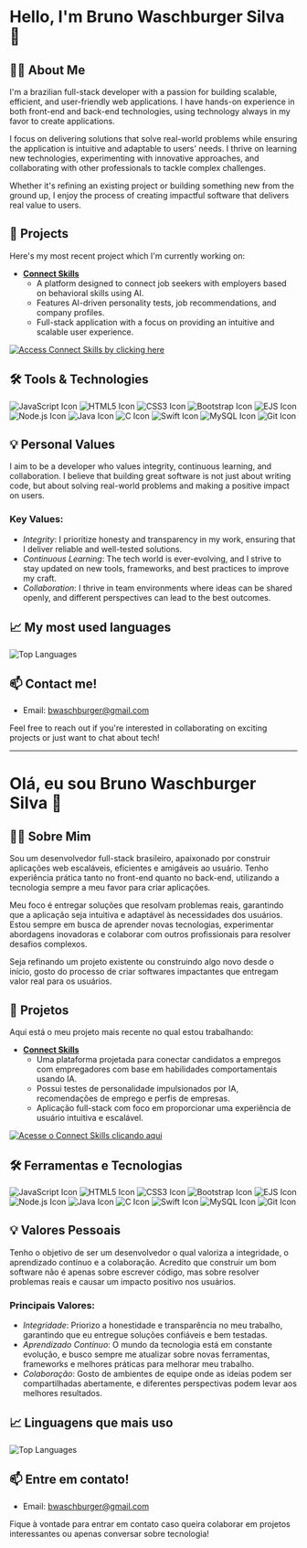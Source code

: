# Hello, I'm Bruno Waschburger Silva 👋

## 👨‍💻 About Me
I'm a brazilian full-stack developer with a passion for building scalable, efficient, and user-friendly web applications. I have hands-on experience in both front-end and back-end technologies, using technology always in my favor to create applications.

I focus on delivering solutions that solve real-world problems while ensuring the application is intuitive and adaptable to users' needs. I thrive on learning new technologies, experimenting with innovative approaches, and collaborating with other professionals to tackle complex challenges.

Whether it's refining an existing project or building something new from the ground up, I enjoy the process of creating impactful software that delivers real value to users.

## 🎯 Projects
Here's my most recent project which I'm currently working on:
- **[Connect Skills](https://github.com/brunowasch/connect-skills)**
  - A platform designed to connect job seekers with employers based on behavioral skills using AI.
  - Features AI-driven personality tests, job recommendations, and company profiles.
  - Full-stack application with a focus on providing an intuitive and scalable user experience.

[![Access Connect Skills by clicking here](https://img.shields.io/badge/Access_Connect_Skills_by_clicking_here-2F84F5?style=for-the-badge&logo=google-chrome&logoColor=FFFFFF)](https://connectskills.com.br)

## 🛠️ Tools & Technologies
![JavaScript Icon](https://img.shields.io/badge/-JavaScript-F7DF1E?style=flat-square&logo=javascript&logoColor=black)
![HTML5 Icon](https://img.shields.io/badge/-HTML5-E34F26?style=flat-square&logo=html5&logoColor=white)
![CSS3 Icon](https://img.shields.io/badge/-CSS3-1572B6?style=flat-square&logo=css3&logoColor=white)
![Bootstrap Icon](https://img.shields.io/badge/-Bootstrap-563D7C?style=flat-square&logo=bootstrap&logoColor=white)
![EJS Icon](https://img.shields.io/badge/-EJS-5B3C1E?style=flat-square&logo=ejs&logoColor=white)
![Node.js Icon](https://img.shields.io/badge/-Node.js-339933?style=flat-square&logo=node.js&logoColor=white)
![Java Icon](https://img.shields.io/badge/-Java-007396?style=flat-square&logo=java&logoColor=white)
![C Icon](https://img.shields.io/badge/-C-A8B9CC?style=flat-square&logo=c&logoColor=black)
![Swift Icon](https://img.shields.io/badge/-Swift-F05138?style=flat-square&logo=swift&logoColor=white)
![MySQL Icon](https://img.shields.io/badge/-MySQL-003545?style=flat-square&logo=mysql&logoColor=white)
![Git Icon](https://img.shields.io/badge/-Git-F05032?style=flat-square&logo=git&logoColor=white)

## 💡 Personal Values
I aim to be a developer who values integrity, continuous learning, and collaboration. I believe that building great software is not just about writing code, but about solving real-world problems and making a positive impact on users.

### Key Values:
- *Integrity*: I prioritize honesty and transparency in my work, ensuring that I deliver reliable and well-tested solutions.
- *Continuous Learning*: The tech world is ever-evolving, and I strive to stay updated on new tools, frameworks, and best practices to improve my craft.
- *Collaboration*: I thrive in team environments where ideas can be shared openly, and different perspectives can lead to the best outcomes.

## 📈 My most used languages
![Top Languages](https://github-readme-stats.vercel.app/api/top-langs/?username=brunowasch&layout=compact&theme=radical)

## 📫 Contact me!
- Email: [bwaschburger@gmail.com](bwaschburger@gmail.com)

Feel free to reach out if you're interested in collaborating on exciting projects or just want to chat about tech!

---

# Olá, eu sou Bruno Waschburger Silva 👋

## 👨‍💻 Sobre Mim
Sou um desenvolvedor full-stack brasileiro, apaixonado por construir aplicações web escaláveis, eficientes e amigáveis ao usuário. Tenho experiência prática tanto no front-end quanto no back-end, utilizando a tecnologia sempre a meu favor para criar aplicações.

Meu foco é entregar soluções que resolvam problemas reais, garantindo que a aplicação seja intuitiva e adaptável às necessidades dos usuários. Estou sempre em busca de aprender novas tecnologias, experimentar abordagens inovadoras e colaborar com outros profissionais para resolver desafios complexos.

Seja refinando um projeto existente ou construindo algo novo desde o início, gosto do processo de criar softwares impactantes que entregam valor real para os usuários.

## 🎯 Projetos
Aqui está o meu projeto mais recente no qual estou trabalhando:
- **[Connect Skills](https://github.com/brunowasch/connect-skills)**
  - Uma plataforma projetada para conectar candidatos a empregos com empregadores com base em habilidades comportamentais usando IA.
  - Possui testes de personalidade impulsionados por IA, recomendações de emprego e perfis de empresas.
  - Aplicação full-stack com foco em proporcionar uma experiência de usuário intuitiva e escalável.

[![Acesse o Connect Skills clicando aqui](https://img.shields.io/badge/Acesse_o_Connect_Skills_clicando_aqui-2F84F5?style=for-the-badge&logo=google-chrome&logoColor=FFFFFF)](https://connectskills.com.br)

## 🛠️ Ferramentas e Tecnologias
![JavaScript Icon](https://img.shields.io/badge/-JavaScript-F7DF1E?style=flat-square&logo=javascript&logoColor=black)
![HTML5 Icon](https://img.shields.io/badge/-HTML5-E34F26?style=flat-square&logo=html5&logoColor=white)
![CSS3 Icon](https://img.shields.io/badge/-CSS3-1572B6?style=flat-square&logo=css3&logoColor=white)
![Bootstrap Icon](https://img.shields.io/badge/-Bootstrap-563D7C?style=flat-square&logo=bootstrap&logoColor=white)
![EJS Icon](https://img.shields.io/badge/-EJS-5B3C1E?style=flat-square&logo=ejs&logoColor=white)
![Node.js Icon](https://img.shields.io/badge/-Node.js-339933?style=flat-square&logo=node.js&logoColor=white)
![Java Icon](https://img.shields.io/badge/-Java-007396?style=flat-square&logo=java&logoColor=white)
![C Icon](https://img.shields.io/badge/-C-A8B9CC?style=flat-square&logo=c&logoColor=black)
![Swift Icon](https://img.shields.io/badge/-Swift-F05138?style=flat-square&logo=swift&logoColor=white)
![MySQL Icon](https://img.shields.io/badge/-MySQL-003545?style=flat-square&logo=mysql&logoColor=white)
![Git Icon](https://img.shields.io/badge/-Git-F05032?style=flat-square&logo=git&logoColor=white)

## 💡 Valores Pessoais
Tenho o objetivo de ser um desenvolvedor o qual valoriza a integridade, o aprendizado contínuo e a colaboração. Acredito que construir um bom software não é apenas sobre escrever código, mas sobre resolver problemas reais e causar um impacto positivo nos usuários.

### Principais Valores:
- *Integridade*: Priorizo a honestidade e transparência no meu trabalho, garantindo que eu entregue soluções confiáveis e bem testadas.
- *Aprendizado Contínuo*: O mundo da tecnologia está em constante evolução, e busco sempre me atualizar sobre novas ferramentas, frameworks e melhores práticas para melhorar meu trabalho.
- *Colaboração*: Gosto de ambientes de equipe onde as ideias podem ser compartilhadas abertamente, e diferentes perspectivas podem levar aos melhores resultados.

## 📈 Linguagens que mais uso
![Top Languages](https://github-readme-stats.vercel.app/api/top-langs/?username=brunowasch&layout=compact&theme=radical)

## 📫 Entre em contato!
- Email: [bwaschburger@gmail.com](bwaschburger@gmail.com)

Fique à vontade para entrar em contato caso queira colaborar em projetos interessantes ou apenas conversar sobre tecnologia!
